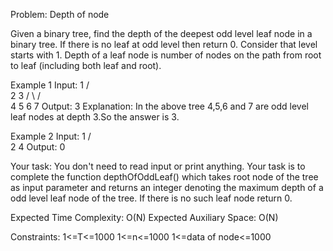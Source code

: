Problem: Depth of node

Given a binary tree, find the depth of the deepest odd level leaf node in a binary tree. If there is no leaf at odd level then return 0.
Consider that level starts with 1. Depth of a leaf node is number of nodes on the path from root to leaf (including both leaf and root).

Example 1
Input: 
          1
        /    \
       2      3
      / \    / \
     4   5  6   7
Output: 3
Explanation: In the above tree 4,5,6 and 7 are odd level leaf nodes at depth 3.So the answer is 3.

Example 2
Input: 
     1
    / \
   2   4
Output: 0

Your task:
You don't need to read input or print anything. Your task is to complete the function depthOfOddLeaf() which takes root node of the tree as input parameter and returns an integer denoting the maximum depth of a odd level leaf node of the tree. If there is no such leaf node return 0.

Expected Time Complexity: O(N)
Expected Auxiliary Space: O(N)

Constraints:
1<=T<=1000
1<=n<=1000
1<=data of node<=1000